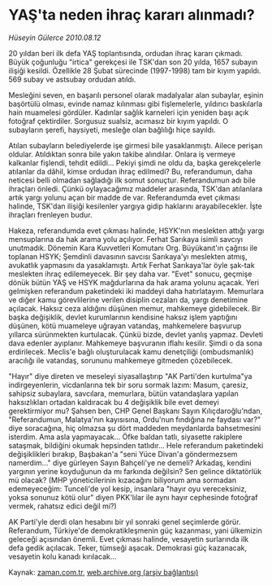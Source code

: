 # YAŞ'ta neden ihraç kararı alınmadı?

*Hüseyin Gülerce 2010.08.12*

<td class="columnist-detail">
<p>20 yıldan beri ilk defa YAŞ toplantısında, ordudan ihraç kararı çıkmadı. Büyük çoğunluğu "irtica" gerekçesi ile TSK'dan son 20 yılda, 1657 subayın ilişiği kesildi. Özellikle 28 Şubat sürecinde (1997-1998) tam bir kıyım yapıldı. 569 subay ve astsubay ordudan atıldı.</p>
<p>
<div id="haberMetinDiv">
<p>Mesleğini seven, en başarılı personel olarak madalyalar alan subaylar, eşinin başörtülü olması, evinde namaz kılınması gibi fişlemelerle, yıldırıcı baskılarla hain muamelesi gördüler. Kadınlar sağlık karneleri için yeniden başı açık fotoğraf çektirdiler. Sorgusuz sualsiz, acımasız bir kıyım yapıldı. O subayların şerefi, haysiyeti, mesleğe olan bağlılığı hiçe sayıldı. 
<p>Atılan subayların belediyelerde işe girmesi bile yasaklanmıştı. Ailece perişan oldular. Atıldıktan sonra bile yakın takibe alındılar. Onlara iş vermeye kalkanlar fişlendi, tehdit edildi... Pekiyi şimdi ne oldu da, başka gerekçelerle atılanlar da dâhil, kimse ordudan ihraç edilmedi? Bu, referandumun, daha neticesi belli olmadan sağladığı ilk somut sonuçtur. Referandumun adı bile ihraçları önledi. Çünkü oylayacağımız maddeler arasında, TSK'dan atılanlara artık yargı yolunu açan bir madde de var. Referandumda evet çıkması halinde, TSK'dan ilişiği kesilenler yargıya gidip haklarını arayabilecekler. İşte ihraçları frenleyen budur. 
<p>Hakeza, referandumda evet çıkması halinde, HSYK'nın meslekten attığı yargı mensuplarına da hak arama yolu açılıyor. Ferhat Sarıkaya isimli savcıyı unutmadık. Dönemin Kara Kuvvetleri Komutanı Org. Büyükanıt'ın çağrısı ile toplanan HSYK; Şemdinli davasının savcısı Sarıkaya'yı meslekten atmış, avukatlık yapmasını da yasaklamıştı. Artık Ferhat Sarıkaya'lar öyle şak-tak meslekten ihraç edilemeyecek. Bir şey daha var. "Evet" sonucu, geçmişe dönük bütün YAŞ ve HSYK mağdurlarına da hak arama yolunu açacak. Yeri gelmişken referandum paketindeki iki maddeyi daha hatırlatayım. Memurlara ve diğer kamu görevlilerine verilen disiplin cezaları da, yargı denetimine açılacak. Haksız ceza aldığını düşünen memur, mahkemeye gidebilecek. Bir başka değişiklik, devlet kurumlarının kendisine haksız işlem yaptığını düşünen, kötü muameleye uğrayan vatandaş, mahkemelere başvurup yıllarca sürünmekten kurtulacak. Çünkü bizde, devlet yanlış yapmaz. Devleti dava edenler ayıplanır. Mahkemeye başvuranın iflahı kesilir. Şimdi o da sona erdirilecek. Meclis'e bağlı oluşturulacak kamu denetçiliği (ombudsmanlık) aracılığı ile vatandaş, sorununu mahkemeye gitmeden çözebilecek.
<p>"Hayır" diye direten ve meseleyi siyasallaştırıp "AK Parti'den kurtulma"ya indirgeyenlerin, vicdanlarına tek bir soru sormak lazım: Masum, çaresiz, sahipsiz subaylara, savcılara, memurlara, bütün vatandaşlara yapılan haksızlıkları ortadan kaldıracak bu 4 değişiklik bile evet demeyi gerektirmiyor mu? Şahsen ben, CHP Genel Başkanı Sayın Kılıçdaroğlu'ndan, "Referandumun, Malatya'nın kayısısına, Ordu'nun fındığına ne faydası var?" diye soracağına, hiç olmazsa şu dört maddeden meydanlarda bahsetmesini isterdim. Ama asla yapmayacak... Öfke baldan tatlı, siyasette rakiplere sataşmak, bildiğini okumak hepsinden tatlıdır... Hele referandum paketindeki değişiklikleri bırakıp, Başbakan'a "seni Yüce Divan'a göndermezsem namerdim..." diye gürleyen Sayın Bahçeli'ye ne demeli? Arkadaş, kendini yargının yerine koyduğunun da mı farkında değilsin? Sen gelince diktatörlük mü olacak? (MHP yöneticilerinin kızacağını biliyorum ama sormadan edemeyeceğim: Tunceli'de yol kesip, insanlara "hayır oyu vereceksiniz, yoksa sonunuz kötü olur" diyen PKK'lılar ile aynı hayır cephesinde fotoğraf vermek, rahatsız edici değil mi?)
<p>AK Parti'yle derdi olan hesabını bir yıl sonraki genel seçimlerde görür. Referandum, Türkiye'de demokratikleşmenin güç kazanması, yani ülkemizin geleceği açısından önemli. Evet çıkması halinde, vesayetin surlarında ilk defa gedik açılacak. Teker, tümseği aşacak. Demokrasi güç kazanacak, vesayetin kolu kanadı kırılacak... </p></p></p></p></p></div>
</p>
<a href="http://web.archive.org/web/20110105011846/mailto:h.gulerce@zaman.com.tr">
</a></td>

Kaynak: [zaman.com.tr](http://zaman.com.tr/yazar.do?yazino=1014901), [web.archive.org (arşiv bağlantısı)](http://web.archive.org/web/20110105011846/http://www.zaman.com.tr/yazar.do?yazino=1014901)
